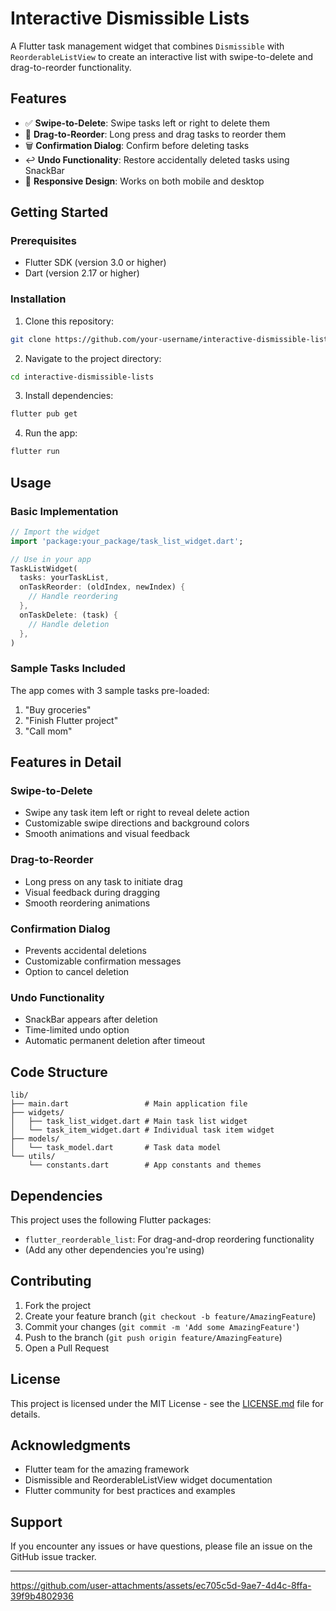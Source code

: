 # Interactive Dismissible Lists

A Flutter task management widget that combines `Dismissible` with `ReorderableListView` to create an interactive list with swipe-to-delete and drag-to-reorder functionality.

## Features

- ✅ **Swipe-to-Delete**: Swipe tasks left or right to delete them
- 🔄 **Drag-to-Reorder**: Long press and drag tasks to reorder them
- 🗑️ **Confirmation Dialog**: Confirm before deleting tasks
- ↩️ **Undo Functionality**: Restore accidentally deleted tasks using SnackBar
- 📱 **Responsive Design**: Works on both mobile and desktop

## Getting Started

### Prerequisites

- Flutter SDK (version 3.0 or higher)
- Dart (version 2.17 or higher)

### Installation

1. Clone this repository:
```bash
git clone https://github.com/your-username/interactive-dismissible-lists.git
```

2. Navigate to the project directory:
```bash
cd interactive-dismissible-lists
```

3. Install dependencies:
```bash
flutter pub get
```

4. Run the app:
```bash
flutter run
```

## Usage

### Basic Implementation

```dart
// Import the widget
import 'package:your_package/task_list_widget.dart';

// Use in your app
TaskListWidget(
  tasks: yourTaskList,
  onTaskReorder: (oldIndex, newIndex) {
    // Handle reordering
  },
  onTaskDelete: (task) {
    // Handle deletion
  },
)
```

### Sample Tasks Included

The app comes with 3 sample tasks pre-loaded:
1. "Buy groceries"
2. "Finish Flutter project" 
3. "Call mom"

## Features in Detail

### Swipe-to-Delete
- Swipe any task item left or right to reveal delete action
- Customizable swipe directions and background colors
- Smooth animations and visual feedback

### Drag-to-Reorder
- Long press on any task to initiate drag
- Visual feedback during dragging
- Smooth reordering animations

### Confirmation Dialog
- Prevents accidental deletions
- Customizable confirmation messages
- Option to cancel deletion

### Undo Functionality
- SnackBar appears after deletion
- Time-limited undo option
- Automatic permanent deletion after timeout

## Code Structure

```
lib/
├── main.dart                 # Main application file
├── widgets/
│   ├── task_list_widget.dart # Main task list widget
│   └── task_item_widget.dart # Individual task item widget
├── models/
│   └── task_model.dart       # Task data model
└── utils/
    └── constants.dart        # App constants and themes
```

## Dependencies

This project uses the following Flutter packages:

- `flutter_reorderable_list`: For drag-and-drop reordering functionality
- (Add any other dependencies you're using)

## Contributing

1. Fork the project
2. Create your feature branch (`git checkout -b feature/AmazingFeature`)
3. Commit your changes (`git commit -m 'Add some AmazingFeature'`)
4. Push to the branch (`git push origin feature/AmazingFeature`)
5. Open a Pull Request

## License

This project is licensed under the MIT License - see the [LICENSE.md](LICENSE.md) file for details.

## Acknowledgments

- Flutter team for the amazing framework
- Dismissible and ReorderableListView widget documentation
- Flutter community for best practices and examples

## Support

If you encounter any issues or have questions, please file an issue on the GitHub issue tracker.

---
https://github.com/user-attachments/assets/ec705c5d-9ae7-4d4c-8ffa-39f9b4802936
